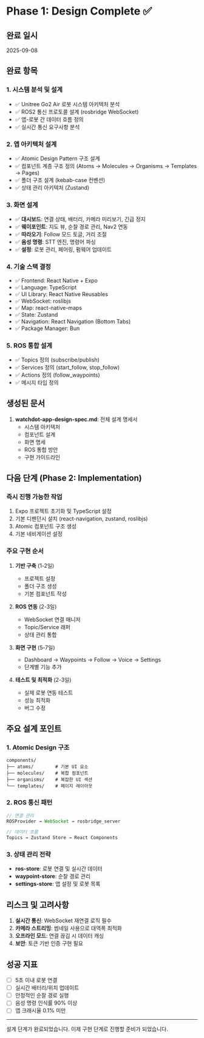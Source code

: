 # Phase 1: Design Complete ✅

## 완료 일시
2025-09-08

## 완료 항목

### 1. 시스템 분석 및 설계
- ✅ Unitree Go2 Air 로봇 시스템 아키텍처 분석
- ✅ ROS2 통신 프로토콜 설계 (rosbridge WebSocket)
- ✅ 앱-로봇 간 데이터 흐름 정의
- ✅ 실시간 통신 요구사항 분석

### 2. 앱 아키텍처 설계
- ✅ Atomic Design Pattern 구조 설계
- ✅ 컴포넌트 계층 구조 정의 (Atoms → Molecules → Organisms → Templates → Pages)
- ✅ 폴더 구조 설계 (kebab-case 컨벤션)
- ✅ 상태 관리 아키텍처 (Zustand)

### 3. 화면 설계
- ✅ **대시보드**: 연결 상태, 배터리, 카메라 미리보기, 긴급 정지
- ✅ **웨이포인트**: 지도 뷰, 순찰 경로 관리, Nav2 연동
- ✅ **따라오기**: Follow 모드 토글, 거리 조절
- ✅ **음성 명령**: STT 엔진, 명령어 파싱
- ✅ **설정**: 로봇 관리, 페어링, 펌웨어 업데이트

### 4. 기술 스택 결정
- ✅ Frontend: React Native + Expo
- ✅ Language: TypeScript
- ✅ UI Library: React Native Reusables
- ✅ WebSocket: roslibjs
- ✅ Map: react-native-maps
- ✅ State: Zustand
- ✅ Navigation: React Navigation (Bottom Tabs)
- ✅ Package Manager: Bun

### 5. ROS 통합 설계
- ✅ Topics 정의 (subscribe/publish)
- ✅ Services 정의 (start_follow, stop_follow)
- ✅ Actions 정의 (follow_waypoints)
- ✅ 메시지 타입 정의

## 생성된 문서
1. **watchdot-app-design-spec.md**: 전체 설계 명세서
   - 시스템 아키텍처
   - 컴포넌트 설계
   - 화면 명세
   - ROS 통합 방안
   - 구현 가이드라인

## 다음 단계 (Phase 2: Implementation)

### 즉시 진행 가능한 작업
1. Expo 프로젝트 초기화 및 TypeScript 설정
2. 기본 디펜던시 설치 (react-navigation, zustand, roslibjs)
3. Atomic 컴포넌트 구조 생성
4. 기본 네비게이션 설정

### 주요 구현 순서
1. **기반 구축** (1-2일)
   - 프로젝트 설정
   - 폴더 구조 생성
   - 기본 컴포넌트 작성

2. **ROS 연동** (2-3일)
   - WebSocket 연결 매니저
   - Topic/Service 래퍼
   - 상태 관리 통합

3. **화면 구현** (5-7일)
   - Dashboard → Waypoints → Follow → Voice → Settings
   - 단계별 기능 추가

4. **테스트 및 최적화** (2-3일)
   - 실제 로봇 연동 테스트
   - 성능 최적화
   - 버그 수정

## 주요 설계 포인트

### 1. Atomic Design 구조
```
components/
├── atoms/        # 기본 UI 요소
├── molecules/    # 복합 컴포넌트
├── organisms/    # 복잡한 UI 섹션
└── templates/    # 페이지 레이아웃
```

### 2. ROS 통신 패턴
```typescript
// 연결 관리
ROSProvider → WebSocket → rosbridge_server

// 데이터 흐름
Topics → Zustand Store → React Components
```

### 3. 상태 관리 전략
- **ros-store**: 로봇 연결 및 실시간 데이터
- **waypoint-store**: 순찰 경로 관리
- **settings-store**: 앱 설정 및 로봇 목록

## 리스크 및 고려사항
1. **실시간 통신**: WebSocket 재연결 로직 필수
2. **카메라 스트리밍**: 썸네일 사용으로 대역폭 최적화
3. **오프라인 모드**: 연결 끊김 시 데이터 캐싱
4. **보안**: 토큰 기반 인증 구현 필요

## 성공 지표
- [ ] 5초 이내 로봇 연결
- [ ] 실시간 배터리/위치 업데이트
- [ ] 안정적인 순찰 경로 실행
- [ ] 음성 명령 인식률 90% 이상
- [ ] 앱 크래시율 0.1% 미만

---

설계 단계가 완료되었습니다. 이제 구현 단계로 진행할 준비가 되었습니다.